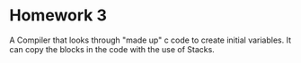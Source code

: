 # Homework 3 
A Compiler that looks through "made up" c code to create initial variables.
It can copy the blocks in the code with the use of Stacks.
